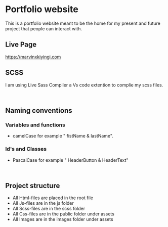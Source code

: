# Portfolio website

This is a portfolio website meant to be the home for my present and future project that people can interact with.
<br />

## Live Page

https://marvinxkiyingi.com

## SCSS

I am using Live Sass Compiler a Vs code extention to complie my scss files.

<br />

## Naming conventions

### Variables and functions

- camelCase for example " fistName & lastName".

### Id's and Classes

- PascalCase for example " HeaderButton & HeaderText"

<br />

## Project structure

- All Html-files are placed in the root file
- All Js-files are in the js folder
- All Scss-files are in the scss folder
- All Css-files are in the public folder under assets
- All Images are in the images folder under assets
